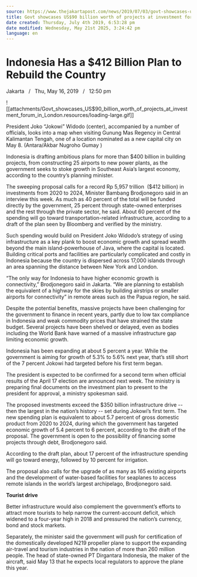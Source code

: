 ```yaml
---
source: https://www.thejakartapost.com/news/2019/07/03/govt-showcases-us90-billion-worth-of-projects-at-investment-forum-in-london.html
title: Govt showcases US$90 billion worth of projects at investment forum in London
date created: Thursday, July 4th 2019, 6:53:28 pm
date modified: Wednesday, May 21st 2025, 3:24:42 pm
language: en
---
```


# Indonesia Has a $412 Billion Plan to Rebuild the Country

Jakarta   /   Thu, May 16, 2019   /   12:50 pm

![[attachments/Govt_showcases_US$90_billion_worth_of_projects_at_investment_forum_in_London.resources/loading-large.gif]]

President Joko “Jokowi” Widodo (center), accompanied by a number of officials, looks into a map when visiting Gunung Mas Regency in Central Kalimantan Tengah, one of a location nominated as a new capital city on May 8. (Antara/Akbar Nugroho Gumay )

Indonesia is drafting ambitious plans for more than $400 billion in building projects, from constructing 25 airports to new power plants, as the government seeks to stoke growth in Southeast Asia’s largest economy, according to the country’s planning minister.

The sweeping proposal calls for a record Rp 5,957 trillion  ($412 billion) in investments from 2020 to 2024, Minister Bambang Brodjonegoro said in an interview this week. As much as 40 percent of the total will be funded directly by the government, 25 percent through state-owned enterprises and the rest through the private sector, he said. About 60 percent of the spending will go toward transportation-related infrastructure, according to a draft of the plan seen by Bloomberg and verified by the ministry.

Such spending would build on President Joko Widodo’s strategy of using infrastructure as a key plank to boost economic growth and spread wealth beyond the main island-powerhouse of Java, where the capital is located. Building critical ports and facilities are particularly complicated and costly in Indonesia because the country is dispersed across 17,000 islands through an area spanning the distance between New York and London.

“The only way for Indonesia to have higher economic growth is connectivity,” Brodjonegoro said in Jakarta. “We are planning to establish the equivalent of a highway for the skies by building airstrips or smaller airports for connectivity” in remote areas such as the Papua region, he said.

Despite the potential benefits, massive projects have been challenging for the government to finance in recent years, partly due to low tax compliance in Indonesia and weak commodity prices that have strained the state budget. Several projects have been shelved or delayed, even as bodies including the World Bank have warned of a massive infrastructure gap limiting economic growth.

Indonesia has been expanding at about 5 percent a year. While the government is aiming for growth of 5.3% to 5.6% next year, that’s still short of the 7 percent Jokowi had targeted before his first term began.

The president is expected to be confirmed for a second term when official results of the April 17 election are announced next week. The ministry is preparing final documents on the investment plan to present to the president for approval, a ministry spokesman said.

The proposed investments exceed the $350 billion infrastructure drive -- then the largest in the nation’s history -- set during Jokowi’s first term. The new spending plan is equivalent to about 5.7 percent of gross domestic product from 2020 to 2024, during which the government has targeted economic growth of 5.4 percent to 6 percent, according to the draft of the proposal. The government is open to the possibility of financing some projects through debt, Brodjonegoro said.

According to the draft plan, about 17 percent of the infrastructure spending will go toward energy, followed by 10 percent for irrigation.

The proposal also calls for the upgrade of as many as 165 existing airports and the development of water-based facilities for seaplanes to access remote islands in the world’s largest archipelago, Brodjonegoro said.

**Tourist drive**

Better infrastructure would also complement the government’s efforts to attract more tourists to help narrow the current-account deficit, which widened to a four-year high in 2018 and pressured the nation’s currency, bond and stock markets.

Separately, the minister said the government will push for certification of the domestically developed N219 propeller plane to support the expanding air-travel and tourism industries in the nation of more than 260 million people. The head of state-owned PT Dirgantara Indonesia, the maker of the aircraft, said May 13 that he expects local regulators to approve the plane this year.
